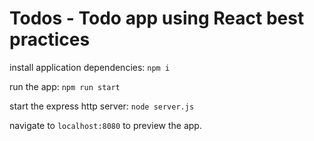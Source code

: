# Todos - Todo app using React best practices


install application dependencies:
`npm i`

run the app:
`npm run start`

start the express http server:
`node server.js`

navigate to ``localhost:8080`` to preview the app.

